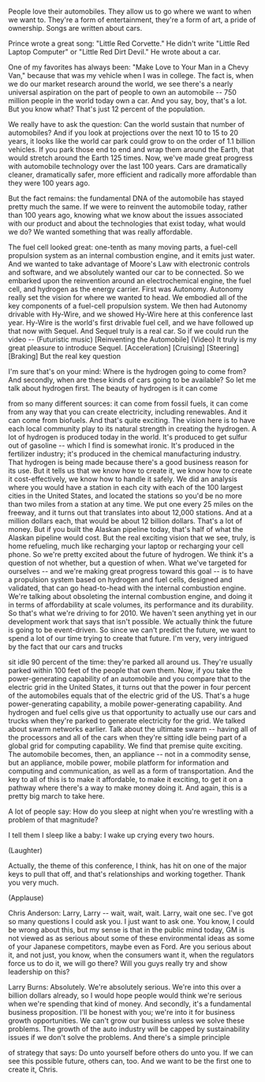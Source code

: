 
People love their automobiles.
They allow us to go
where we want to when we want to.
They&#39;re a form of entertainment,
they&#39;re a form of art,
a pride of ownership.
Songs are written about cars.

Prince wrote a great song:
&quot;Little Red Corvette.&quot;
He didn&#39;t write &quot;Little Red Laptop
Computer&quot; or &quot;Little Red Dirt Devil.&quot;
He wrote about a car.

One of my favorites has always been:
&quot;Make Love to Your Man in a Chevy Van,&quot;
because that was my vehicle
when I was in college.
The fact is, when we do
our market research around the world,
we see there&#39;s a nearly universal
aspiration on the part of people
to own an automobile --
750 million people
in the world today own a car.
And you say, boy, that&#39;s a lot.
But you know what?
That&#39;s just 12 percent of the population.

We really have to ask the question:
Can the world sustain
that number of automobiles?
And if you look at projections
over the next 10 to 15 to 20 years,
it looks like the world
car park could grow
to on the order of 1.1 billion vehicles.
If you park those end to end
and wrap them around the Earth,
that would stretch
around the Earth 125 times.
Now, we&#39;ve made great progress
with automobile technology
over the last 100 years.
Cars are dramatically cleaner,
dramatically safer, more efficient
and radically more affordable
than they were 100 years ago.

But the fact remains:
the fundamental DNA of the automobile
has stayed pretty much the same.
If we were to reinvent the automobile
today, rather than 100 years ago,
knowing what we know about the issues
associated with our product
and about the technologies
that exist today,
what would we do?
We wanted something
that was really affordable.

The fuel cell looked great:
one-tenth as many moving parts,
a fuel-cell propulsion system
as an internal combustion engine,
and it emits just water.
And we wanted to take
advantage of Moore&#39;s Law
with electronic controls and software,
and we absolutely wanted
our car to be connected.
So we embarked upon the reinvention
around an electrochemical engine,
the fuel cell,
and hydrogen as the energy carrier.
First was Autonomy.
Autonomy really set the vision
for where we wanted to head.
We embodied all of the key components
of a fuel-cell propulsion system.
We then had Autonomy
drivable with Hy-Wire,
and we showed Hy-Wire here
at this conference last year.
Hy-Wire is the world&#39;s first
drivable fuel cell,
and we have followed
up that now with Sequel.
And Sequel truly is a real car.
So if we could run the video --
(Futuristic music)
[Reinventing the Automobile]
(Video) It truly is my great pleasure
to introduce Sequel.
[Acceleration]
[Cruising]
[Steering]
[Braking]
But the real key question

I&#39;m sure that&#39;s on your mind:
Where is the hydrogen going to come from?
And secondly, when are these kinds
of cars going to be available?
So let me talk about hydrogen first.
The beauty of hydrogen is it can come

from so many different sources:
it can come from fossil fuels,
it can come from any way
that you can create electricity,
including renewables.
And it can come from biofuels.
And that&#39;s quite exciting.
The vision here is to have each local
community play to its natural strength
in creating the hydrogen.
A lot of hydrogen is produced
today in the world.
It&#39;s produced to get
sulfur out of gasoline --
which I find is somewhat ironic.
It&#39;s produced in the fertilizer industry;
it&#39;s produced in the chemical
manufacturing industry.
That hydrogen is being made
because there&#39;s a good
business reason for its use.
But it tells us that we know
how to create it,
we know how to create it cost-effectively,
we know how to handle it safely.
We did an analysis
where you would have
a station in each city
with each of the 100 largest cities
in the United States,
and located the stations
so you&#39;d be no more than two miles
from a station at any time.
We put one every 25 miles on the freeway,
and it turns out that translates
into about 12,000 stations.
And at a million dollars each,
that would be about 12 billion dollars.
That&#39;s a lot of money.
But if you built the Alaskan
pipeline today,
that&#39;s half of what the Alaskan
pipeline would cost.
But the real exciting vision
that we see, truly, is home refueling,
much like recharging your laptop
or recharging your cell phone.
So we&#39;re pretty excited
about the future of hydrogen.
We think it&#39;s a question of not whether,
but a question of when.
What we&#39;ve targeted for ourselves --
and we&#39;re making great progress
toward this goal --
is to have a propulsion system
based on hydrogen and fuel cells,
designed and validated,
that can go head-to-head
with the internal combustion engine.
We&#39;re talking about obsoleting
the internal combustion engine,
and doing it in terms
of affordability at scale volumes,
its performance and its durability.
So that&#39;s what we&#39;re driving to for 2010.
We haven&#39;t seen anything yet
in our development work
that says that isn&#39;t possible.
We actually think the future
is going to be event-driven.
So since we can&#39;t predict the future,
we want to spend a lot of our time
trying to create that future.
I&#39;m very, very intrigued
by the fact that our cars and trucks

sit idle 90 percent of the time:
they&#39;re parked all around us.
They&#39;re usually parked within 100 feet
of the people that own them.
Now, if you take the power-generating
capability of an automobile
and you compare that to the electric grid
in the United States,
it turns out that the power
in four percent of the automobiles
equals that of the electric
grid of the US.
That&#39;s a huge power-generating capability,
a mobile power-generating capability.
And hydrogen and fuel cells
give us that opportunity
to actually use our cars and trucks
when they&#39;re parked
to generate electricity for the grid.
We talked about swarm networks earlier.
Talk about the ultimate swarm --
having all of the processors
and all of the cars
when they&#39;re sitting idle
being part of a global grid
for computing capability.
We find that premise quite exciting.
The automobile becomes,
then, an appliance --
not in a commodity sense,
but an appliance, mobile power,
mobile platform
for information and computing
and communication,
as well as a form of transportation.
And the key to all of this
is to make it affordable,
to make it exciting,
to get it on a pathway where
there&#39;s a way to make money doing it.
And again, this is a pretty
big march to take here.

A lot of people say:
How do you sleep at night
when you&#39;re wrestling with a problem
of that magnitude?

I tell them I sleep like a baby:
I wake up crying every two hours.

(Laughter)

Actually, the theme
of this conference, I think,
has hit on one of the major keys
to pull that off,
and that&#39;s relationships
and working together.
Thank you very much.

(Applause)


Chris Anderson: Larry, Larry -- wait,
wait, wait. Larry, wait one sec.
I&#39;ve got so many questions
I could ask you.
I just want to ask one.
You know, I could be wrong about this,
but my sense is that
in the public mind today,
GM is not viewed as as serious
about some of these environmental ideas
as some of your Japanese
competitors, maybe even as Ford.
Are you serious about it,
and not just, you know,
when the consumers want it,
when the regulators force us
to do it, we will go there?
Will you guys really try
and show leadership on this?

Larry Burns: Absolutely.
We&#39;re absolutely serious.
We&#39;re into this
over a billion dollars already,
so I would hope people
would think we&#39;re serious
when we&#39;re spending that kind of money.
And secondly, it&#39;s a fundamental
business proposition.
I&#39;ll be honest with you;
we&#39;re into it for business
growth opportunities.
We can&#39;t grow our business
unless we solve these problems.
The growth of the auto industry
will be capped by sustainability issues
if we don&#39;t solve the problems.
And there&#39;s a simple principle

of strategy that says:
Do unto yourself
before others do unto you.
If we can see this possible
future, others can, too.
And we want to be the first one
to create it, Chris.
